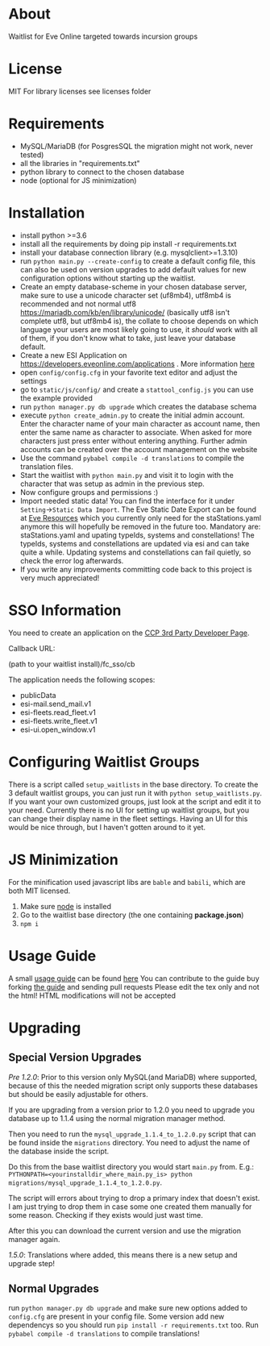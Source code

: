 # About
Waitlist for Eve Online targeted towards incursion groups

# License
MIT
For library licenses see licenses folder

# Requirements
* MySQL/MariaDB (for PosgresSQL the migration might not work, never tested)
* all the libraries in "requirements.txt"
* python library to connect to the chosen database
* node (optional for JS minimization)


# Installation
* install python >=3.6
* install all the requirements by doing pip install -r requirements.txt
* install your database connection library (e.g. mysqlclient>=1.3.10)
* run `python main.py --create-config` to create a default config file, this can also be used on version upgrades to add default values for new configuration options without starting up the waitlist.
* Create an empty database-scheme in your chosen database server, make sure to use a unicode character set (uf8mb4), utf8mb4 is recommended and not normal utf8 https://mariadb.com/kb/en/library/unicode/ (basically utf8 isn't complete utf8, but utf8mb4 is), the collate to choose depends on which language your users are most likely going to use, it *should* work with all of them, if you don't know what to take, just leave your database default.
* Create a new ESI Application on https://developers.eveonline.com/applications . More information [here](#sso-information)
* open `config/config.cfg` in your favorite text editor and adjust the settings
* go to `static/js/config/` and create a `stattool_config.js` you can use the example provided
* run `python manager.py db upgrade` which creates the database schema
* execute `python create_admin.py` to create the initial admin account.
Enter the character name of your main character as account name, then enter the same name as character to associate.
When asked for more characters just press enter without entering anything.
Further admin accounts can be created over the account management on the website
* Use the command `pybabel compile -d translations` to compile the translation files.
* Start the waitlist with `python main.py` and visit it to login with the character that was setup as admin in the previous step.
* Now configure groups and permissions :)
* Import needed static data! You can find the interface for it under `Setting`->`Static Data Import`.
The Eve Static Date Export can be found at [Eve Resources](https://developers.eveonline.com/resource/resources) which you currently only need for the staStations.yaml anymore this will hopefully be removed in the future too.
Mandatory are: staStations.yaml and upating typeIds, systems and constellations!
The typeIds, systems and constellations are updated via esi and can take quite a while.
Updating systems and constellations can fail quietly, so check the error log afterwards.
* If you write any improvements committing code back to this project is very much appreciated!

# SSO Information
You need to create an application on the [CCP 3rd Party Developer Page](https://developers.eveonline.com/applications).

Callback URL:

(path to your waitlist install)/fc_sso/cb

The application needs the following scopes:
*  publicData
*  esi-mail.send_mail.v1
*  esi-fleets.read_fleet.v1
*  esi-fleets.write_fleet.v1
*  esi-ui.open_window.v1

# Configuring Waitlist Groups
There is a script called `setup_waitlists` in the base directory.
To create the 3 default waitlist groups, you can just run it with `python setup_waitlists.py`.
If you want your own customized groups, just look at the script and edit it to your need.
Currently there is no UI for setting up waitlist groups, but you can change their display name in the fleet settings.
Having an UI for this would be nice through, but I haven't gotten around to it yet.

# JS Minimization
For the minification used javascript libs are `bable` and `babili`, which are both MIT licensed.
1. Make sure [node](https://nodejs.org) is installed
2. Go to the waitlist base directory (the one containing **package.json**)
3. ```npm i```

# Usage Guide
A small [usage guide](https://speedprog.github.io/eve-inc-waitlist-docs/) can be found [here](https://speedprog.github.io/eve-inc-waitlist-docs/)
You can contribute to the guide buy forking [the guide](https://github.com/SpeedProg/eve-inc-waitlist-docs) and sending pull requests
Please edit the tex only and not the html! HTML modifications will not be accepted

# Upgrading

## Special Version Upgrades
*Pre 1.2.0*:
Prior to this version only MySQL(and MariaDB) where supported, because of this the needed migration script only supports these databases but should be easily adjustable for others.

If you are upgrading from a version prior to 1.2.0 you need to upgrade you database up to 1.1.4 using the normal migration manager method.

Then you need to run the `mysql_upgrade_1.1.4_to_1.2.0.py` script that can be found inside the `migrations` directory.
You need to adjust the name of the database inside the script.

Do this from the base waitlist directory you would start `main.py` from. E.g.: `PYTHONPATH=<yourinstalldir_where_main.py_is> python migrations/mysql_upgrade_1.1.4_to_1.2.0.py`.

The script will errors about trying to drop a primary index that doesn't exist.
I am just trying to drop them in case some one created them manually for some reason. Checking if they exists would just wast time.

After this you can download the current version and use the migration manager again.

*1.5.0*:
Translations where added, this means there is a new setup and upgrade step!


## Normal Upgrades
run `python manager.py db upgrade` and make sure new options added to `config.cfg` are present in your config file.
Some version add new dependencys so you should run `pip install -r requirements.txt` too.
Run `pybabel compile -d translations` to compile translations!
